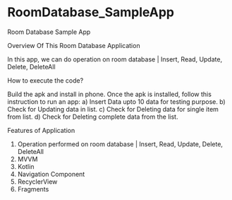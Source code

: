 # RoomDatabase_SampleApp
Room Database Sample App

Overview Of This Room Database Application

In this app, we can do operation on room database | Insert, Read, Update, Delete, DeleteAll

How to execute the code?

Build the apk and install in phone.
Once the apk is installed, follow this instruction to run an app:
a) Insert Data upto 10 data for testing purpose.
b) Check for Updating data in list.
c) Check for Deleting data for single item from list. 
d) Check for Deleting complete data from the list. 

Features of Application

1) Operation performed on room database | Insert, Read, Update, Delete, DeleteAll
2) MVVM
3) Kotlin
4) Navigation Component
5) RecyclerView
6) Fragments
